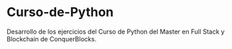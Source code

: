 # Curso-de-Python
Desarrollo de los ejercicios del Curso de Python del Master en Full Stack y Blockchain de ConquerBlocks.
